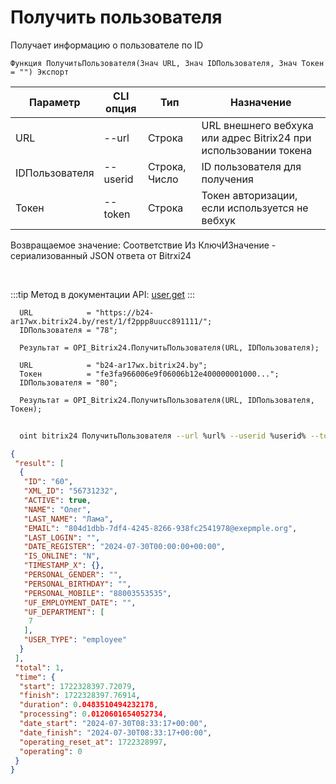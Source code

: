 ﻿---
sidebar_position: 2
---

# Получить пользователя
 Получает информацию о пользователе по ID



`Функция ПолучитьПользователя(Знач URL, Знач IDПользователя, Знач Токен = "") Экспорт`

  | Параметр | CLI опция | Тип | Назначение |
  |-|-|-|-|
  | URL | --url | Строка | URL внешнего вебхука или адрес Bitrix24 при использовании токена |
  | IDПользователя | --userid | Строка, Число | ID пользователя для получения |
  | Токен | --token | Строка | Токен авторизации, если используется не вебхук |

  
  Возвращаемое значение:   Соответствие Из КлючИЗначение - сериализованный JSON ответа от Bitrxi24

<br/>

:::tip
Метод в документации API: [user.get](https://dev.1c-bitrix.ru/rest_help/users/user_get.php)
:::
<br/>


```bsl title="Пример кода"
  URL            = "https://b24-ar17wx.bitrix24.by/rest/1/f2ppp8uucc891111/";
  IDПользователя = "78";
  
  Результат = OPI_Bitrix24.ПолучитьПользователя(URL, IDПользователя);
  
  URL            = "b24-ar17wx.bitrix24.by";
  Токен          = "fe3fa966006e9f06006b12e400000001000...";
  IDПользователя = "80";
  
  Результат = OPI_Bitrix24.ПолучитьПользователя(URL, IDПользователя, Токен);
```
	


```sh title="Пример команды CLI"
    
  oint bitrix24 ПолучитьПользователя --url %url% --userid %userid% --token %token%

```

```json title="Результат"
{
 "result": [
  {
   "ID": "60",
   "XML_ID": "56731232",
   "ACTIVE": true,
   "NAME": "Олег",
   "LAST_NAME": "Лама",
   "EMAIL": "804d1dbb-7df4-4245-8266-938fc2541978@exepmple.org",
   "LAST_LOGIN": "",
   "DATE_REGISTER": "2024-07-30T00:00:00+00:00",
   "IS_ONLINE": "N",
   "TIMESTAMP_X": {},
   "PERSONAL_GENDER": "",
   "PERSONAL_BIRTHDAY": "",
   "PERSONAL_MOBILE": "88003553535",
   "UF_EMPLOYMENT_DATE": "",
   "UF_DEPARTMENT": [
    7
   ],
   "USER_TYPE": "employee"
  }
 ],
 "total": 1,
 "time": {
  "start": 1722328397.72079,
  "finish": 1722328397.76914,
  "duration": 0.0483510494232178,
  "processing": 0.0120601654052734,
  "date_start": "2024-07-30T08:33:17+00:00",
  "date_finish": "2024-07-30T08:33:17+00:00",
  "operating_reset_at": 1722328997,
  "operating": 0
 }
}
```
